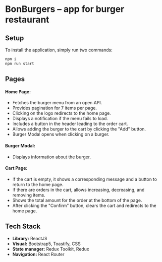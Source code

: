 
# BonBurgers – app for burger restaurant




## Setup
To install the application, simply run two commands:
```bash
npm i
npm run start
```

## Pages
#### **Home Page:**
- Fetches the burger menu from an open API.
- Provides pagination for 7 items per page.
- Clicking on the logo redirects to the home page.
- Displays a notification if the menu fails to load.
- Includes a button in the header leading to the order cart.
- Allows adding the burger to the cart by clicking the "Add" button.
- Burger Modal opens when clicking on a burger.
  
#### **Burger Modal:**
- Displays information about the burger.
  
#### **Cart Page:**
- If the cart is empty, it shows a corresponding message and a button to return to the home page.
- If there are orders in the cart, allows increasing, decreasing, and removing items.
- Shows the total amount for the order at the bottom of the page.
- After clicking the "Confirm" button, clears the cart and redirects to the home page.
## Tech Stack

- **Library:** ReactJS
- **Visual:** Bootstrap5, Toastify, CSS
- **State manager:** Redux Toolkit, Redux
- **Navigation:** React Router

